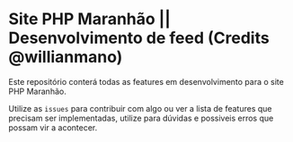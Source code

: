 Site PHP Maranhão || Desenvolvimento de feed (Credits @willianmano)
============

Este repositório conterá todas as features em desenvolvimento para o site PHP Maranhão.

Utilize as `issues` para contribuir com algo ou ver a lista de features que precisam ser implementadas, utilize para dúvidas e possiveis erros que possam vir a acontecer.


